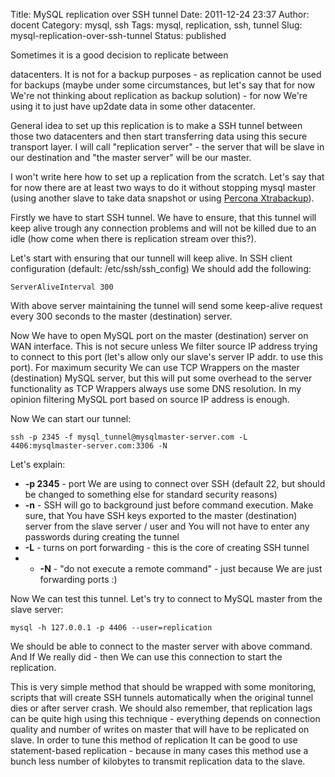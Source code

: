 Title: MySQL replication over SSH tunnel
Date: 2011-12-24 23:37
Author: docent
Category: mysql, ssh
Tags: mysql, replication, ssh, tunnel
Slug: mysql-replication-over-ssh-tunnel
Status: published

<!--:en-->Sometimes it is a good decision to replicate between
datacenters. It is not for a backup purposes - as replication cannot be
used for backups (maybe under some circumstances, but let's say that for
now We're not thinking about replication as backup solution) - for now
We're using it to just have up2date data in some other datacenter.

General idea to set up this replication is to make a SSH tunnel between
those two datacenters and then start transferring data using this secure
transport layer. I will call "replication server" - the server that will
be slave in our destination and "the master server" will be our master.

I won't write here how to set up a replication from the scratch. Let's
say that for now there are at least two ways to do it without stopping
mysql master (using another slave to take data snapshot or using
[Percona
Xtrabackup](http://www.percona.com/doc/percona-xtrabackup/howtos/setting_up_replication.html)).

Firstly we have to start SSH tunnel. We have to ensure, that this tunnel
will keep alive trough any connection problems and will not be killed
due to an idle (how come when there is replication stream over this?).

Let's start with ensuring that our tunnell will keep alive. In SSH
client configuration (default: /etc/ssh/ssh\_config) We should add the
following:

    ServerAliveInterval 300

</code>

With above server maintaining the tunnel will send some keep-alive
request every 300 seconds to the master (destination) server.

Now We have to open MySQL port on the master (destination) server on WAN
interface. This is not secure unless We filter source IP address trying
to connect to this port (let's allow only our slave's server IP addr. to
use this port). For maximum security We can use TCP Wrappers on the
master (destination) MySQL server, but this will put some overhead to
the server functionality as TCP Wrappers always use some DNS resolution.
In my opinion filtering MySQL port based on source IP address is enough.

Now We can start our tunnel:

    ssh -p 2345 -f mysql_tunnel@mysqlmaster-server.com -L 4406:mysqlmaster-server.com:3306 -N

</code>

Let's explain:

-   **-p 2345** - port We are using to connect over SSH (default 22, but
    should be changed to something else for standard security reasons)
-   **-n** - SSH will go to background just before command execution.
    Make sure, that You have SSH keys exported to the
    master (destination) server from the slave server / user and You
    will not have to enter any passwords during creating the tunnel
-   **-L** - turns on port forwarding - this is the core of creating SSH
    tunnel
-   -   **-N** - "do not execute a remote command" - just because We are
    just forwarding ports :)

Now We can test this tunnel. Let's try to connect to MySQL master from
the slave server:

    mysql -h 127.0.0.1 -p 4406 --user=replication

</code>

We should be able to connect to the master server with above command.
And If We really did - then We can use this connection to start the
replication.

This is very simple method that should be wrapped with some monitoring,
scripts that will create SSH tunnels automatically when the original
tunnel dies or after server crash. We should also remember, that
replication lags can be quite high using this technique - everything
depends on connection quality and number of writes on master that will
have to be replicated on slave. In order to tune this method of
replication It can be good to use statement-based replication - because
in many cases this method use a bunch less number of kilobytes to
transmit replication data to the slave.<!--:-->
